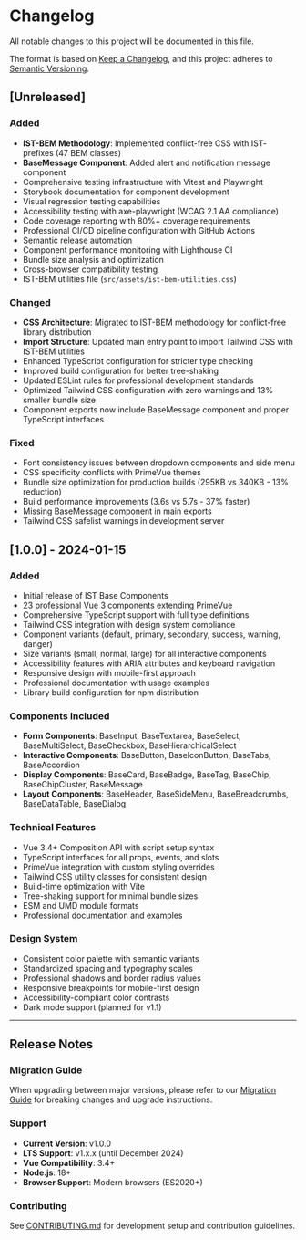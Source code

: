 # Changelog

All notable changes to this project will be documented in this file.

The format is based on [Keep a Changelog](https://keepachangelog.com/en/1.0.0/),
and this project adheres to [Semantic Versioning](https://semver.org/spec/v2.0.0.html).

## [Unreleased]

### Added
- **IST-BEM Methodology**: Implemented conflict-free CSS with IST- prefixes (47 BEM classes)
- **BaseMessage Component**: Added alert and notification message component
- Comprehensive testing infrastructure with Vitest and Playwright
- Storybook documentation for component development
- Visual regression testing capabilities
- Accessibility testing with axe-playwright (WCAG 2.1 AA compliance)
- Code coverage reporting with 80%+ coverage requirements
- Professional CI/CD pipeline configuration with GitHub Actions
- Semantic release automation
- Component performance monitoring with Lighthouse CI
- Bundle size analysis and optimization
- Cross-browser compatibility testing
- IST-BEM utilities file (`src/assets/ist-bem-utilities.css`)

### Changed
- **CSS Architecture**: Migrated to IST-BEM methodology for conflict-free library distribution
- **Import Structure**: Updated main entry point to import Tailwind CSS with IST-BEM utilities
- Enhanced TypeScript configuration for stricter type checking
- Improved build configuration for better tree-shaking
- Updated ESLint rules for professional development standards
- Optimized Tailwind CSS configuration with zero warnings and 13% smaller bundle size
- Component exports now include BaseMessage component and proper TypeScript interfaces

### Fixed
- Font consistency issues between dropdown components and side menu
- CSS specificity conflicts with PrimeVue themes
- Bundle size optimization for production builds (295KB vs 340KB - 13% reduction)
- Build performance improvements (3.6s vs 5.7s - 37% faster)
- Missing BaseMessage component in main exports
- Tailwind CSS safelist warnings in development server

## [1.0.0] - 2024-01-15

### Added
- Initial release of IST Base Components
- 23 professional Vue 3 components extending PrimeVue
- Comprehensive TypeScript support with full type definitions
- Tailwind CSS integration with design system compliance
- Component variants (default, primary, secondary, success, warning, danger)
- Size variants (small, normal, large) for all interactive components
- Accessibility features with ARIA attributes and keyboard navigation
- Responsive design with mobile-first approach
- Professional documentation with usage examples
- Library build configuration for npm distribution

### Components Included
- **Form Components**: BaseInput, BaseTextarea, BaseSelect, BaseMultiSelect, BaseCheckbox, BaseHierarchicalSelect
- **Interactive Components**: BaseButton, BaseIconButton, BaseTabs, BaseAccordion
- **Display Components**: BaseCard, BaseBadge, BaseTag, BaseChip, BaseChipCluster, BaseMessage
- **Layout Components**: BaseHeader, BaseSideMenu, BaseBreadcrumbs, BaseDataTable, BaseDialog

### Technical Features
- Vue 3.4+ Composition API with script setup syntax
- TypeScript interfaces for all props, events, and slots
- PrimeVue integration with custom styling overrides
- Tailwind CSS utility classes for consistent design
- Build-time optimization with Vite
- Tree-shaking support for minimal bundle sizes
- ESM and UMD module formats
- Professional documentation and examples

### Design System
- Consistent color palette with semantic variants
- Standardized spacing and typography scales
- Professional shadows and border radius values
- Responsive breakpoints for mobile-first design
- Accessibility-compliant color contrasts
- Dark mode support (planned for v1.1)

---

## Release Notes

### Migration Guide
When upgrading between major versions, please refer to our [Migration Guide](./MIGRATION.md) for breaking changes and upgrade instructions.

### Support
- **Current Version**: v1.0.0
- **LTS Support**: v1.x.x (until December 2024)
- **Vue Compatibility**: 3.4+
- **Node.js**: 18+
- **Browser Support**: Modern browsers (ES2020+)

### Contributing
See [CONTRIBUTING.md](./CONTRIBUTING.md) for development setup and contribution guidelines. 
